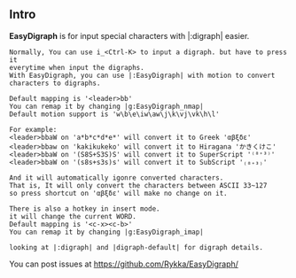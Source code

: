 ## Intro ##

**EasyDigraph** is for input special characters with |:digraph| easier.
    
    Normally, You can use i_<Ctrl-K> to input a digraph. but have to press it 
    everytime when input the digraphs.
    With EasyDigraph, you can use |:EasyDigraph| with motion to convert
    characters to digraphs.

    Default mapping is '<leader>bb'
    You can remap it by changing |g:EasyDigraph_nmap|
    Default motion support is 'w\b\e\iw\aw\j\k\vj\vk\h\l'
    
    For example:
    <leader>bbaW on 'a*b*c*d*e*' will convert it to Greek 'αβξδε'
    <leader>bbaw on 'kakikukeko' will convert it to Hiragana 'かきくけこ'
    <leader>bbaW on '(S8S+S3S)S' will convert it to SuperScript '⁽⁸⁺³⁾'
    <leader>bbaW on '(s8s+s3s)s' will convert it to SubScript '₍₈₊₃₎'

    And it will automatically igonre converted characters.
    That is, It will only convert the characters between ASCII 33~127
    so press shortcut on 'αβξδε' will make no change on it.
    
    There is also a hotkey in insert mode.
    it will change the current WORD.
    Default mapping is '<c-x><c-b>'
    You can remap it by changing |g:EasyDigraph_imap|
    
    looking at |:digraph| and |digraph-default| for digraph details.

You can post issues at https://github.com/Rykka/EasyDigraph/
